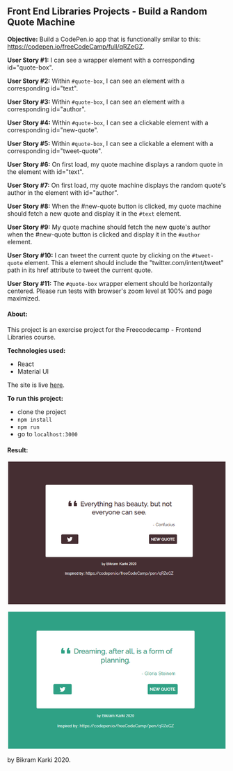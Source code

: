 ## Front End Libraries Projects - Build a Random Quote Machine

**Objective:** Build a CodePen.io app that is functionally smilar to this: https://codepen.io/freeCodeCamp/full/qRZeGZ.

**User Story #1:** I can see a wrapper element with a corresponding id="quote-box".

**User Story #2:** Within `#quote-box`, I can see an element with a corresponding id="text".

**User Story #3:** Within `#quote-box`, I can see an element with a corresponding id="author".

**User Story #4:** Within `#quote-box`, I can see a clickable element with a corresponding id="new-quote".

**User Story #5:** Within `#quote-box`, I can see a clickable a element with a corresponding id="tweet-quote".

**User Story #6:** On first load, my quote machine displays a random quote in the element with id="text".

**User Story #7:** On first load, my quote machine displays the random quote's author in the element with id="author".

**User Story #8:** When the #new-quote button is clicked, my quote machine should fetch a new quote and display it in the `#text` element.

**User Story #9:** My quote machine should fetch the new quote's author when the #new-quote button is clicked and display it in the `#author` element.

**User Story #10:** I can tweet the current quote by clicking on the `#tweet-quote` element. This a element should include the "twitter.com/intent/tweet" path in its href attribute to tweet the current quote.

**User Story #11:** The `#quote-box` wrapper element should be horizontally centered. Please run tests with browser's zoom level at 100% and page maximized.

#### About:

This project is an exercise project for the Freecodecamp - Frontend Libraries course.

**Technologies used:**

- React
- Material UI

The site is live <a href="https://bkrmadtya-fcc-random-quote.netlify.com/" target="blank">here</a>.

**To run this project:**

- clone the project
- `npm install`
- `npm run`
- go to `localhost:3000`

#### Result:

<p align="center">
<kbd>
<img src="/public/Quote%201.png" height="auto" width="500" >
</kbd>
 </p>
 
 
<p align="center">
<kbd>
<img src="/public/Quote%202.png" height="auto" width="500" >
</kbd>
 </p>

by Bikram Karki 2020.
